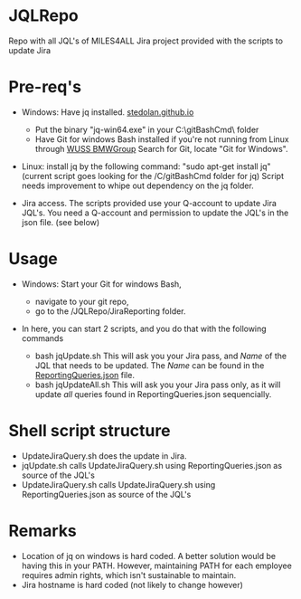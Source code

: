 # JQLRepo
Repo with all JQL's of MILES4ALL Jira project provided with the scripts to update Jira

# Pre-req's
* Windows: Have jq installed.  [stedolan.github.io](https://stedolan.github.io/jq/download/)
  - Put the binary "jq-win64.exe" in your C:\gitBashCmd\ folder
  - Have Git for windows Bash installed if you're not running from Linux through [WUSS BMWGroup](https://wuss.bmwgroup.net/) Search for Git, locate "Git for Windows". 

* Linux: install jq by the following command: "sudo apt-get install jq" (current script goes looking for the /C/gitBashCmd folder for jq)
Script needs improvement to whipe out dependency on the jq folder.

* Jira access. The scripts provided use your Q-account to update Jira JQL's.
You need a Q-account and permission to update the JQL's in the json file. (see below)

# Usage
* Windows: Start your Git for windows Bash, 
  - navigate to your git repo, 
  - go to the /JQLRepo/JiraReporting folder. 

* In here, you can start 2 scripts, and you do that with the following commands 
  - bash jqUpdate.sh
This will ask you your Jira pass, and *Name* of the JQL that needs to be updated. The *Name* can be found in the [ReportingQueries.json](./JiraReporting/ReportingQueries.json) file. 
  - bash jqUpdateAll.sh
This will ask you your Jira pass only, as it will update *all* queries found in ReportingQueries.json sequencially. 

# Shell script structure
* UpdateJiraQuery.sh does the update in Jira.
* jqUpdate.sh calls UpdateJiraQuery.sh using ReportingQueries.json as source of the JQL's
* UpdateJiraQuery.sh calls UpdateJiraQuery.sh using ReportingQueries.json as source of the JQL's

# Remarks
* Location of jq on windows is hard coded. A better solution would be having this in your PATH. 
However, maintaining PATH for each employee requires admin rights, which isn't sustainable to maintain. 
* Jira hostname is hard coded (not likely to change however)
